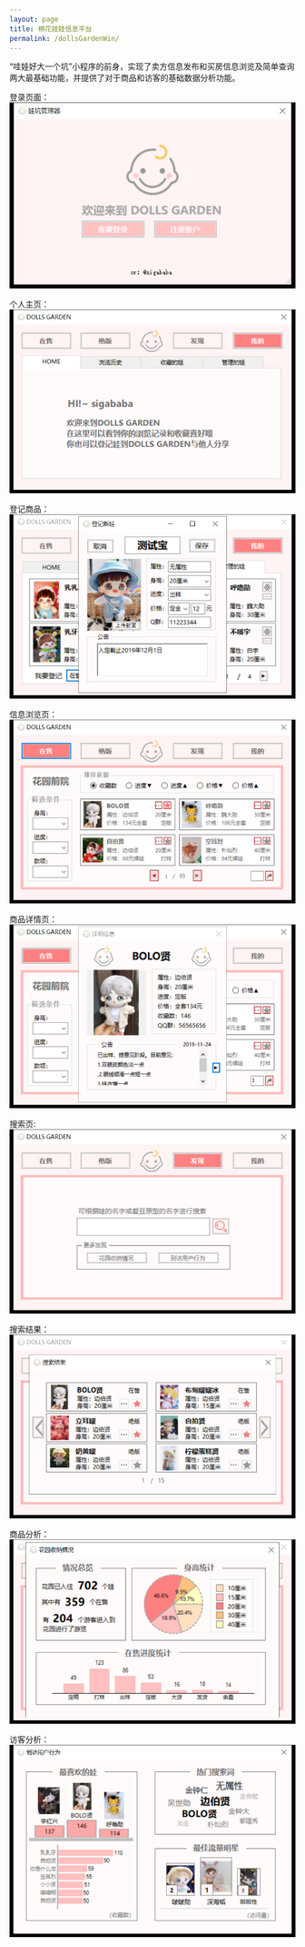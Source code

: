 ```yaml
---
layout: page
title: 棉花娃娃信息平台
permalink: /dollsGardenWin/
---
```



“哇娃好大一个坑”小程序的前身，实现了卖方信息发布和买房信息浏览及简单查询两大最基础功能，并提供了对于商品和访客的基础数据分析功能。

登录页面：
![](https://raw.githubusercontent.com/sigababa/sigababa.github.io/master/images/collections/dollsGardenWin_01.png)

个人主页：
![](https://raw.githubusercontent.com/sigababa/sigababa.github.io/master/images/collections/dollsGardenWin_02.png)

登记商品：
![](https://raw.githubusercontent.com/sigababa/sigababa.github.io/master/images/collections/dollsGardenWin_09.png)

信息浏览页：
![](https://raw.githubusercontent.com/sigababa/sigababa.github.io/master/images/collections/dollsGardenWin_03.png)

商品详情页：
![](https://raw.githubusercontent.com/sigababa/sigababa.github.io/master/images/collections/dollsGardenWin_04.png)

搜索页:
![](https://raw.githubusercontent.com/sigababa/sigababa.github.io/master/images/collections/dollsGardenWin_05.png)

搜索结果：
![](https://raw.githubusercontent.com/sigababa/sigababa.github.io/master/images/collections/dollsGardenWin_06.png)

商品分析：
![](https://raw.githubusercontent.com/sigababa/sigababa.github.io/master/images/collections/dollsGardenWin_07.png)

访客分析：
![](https://raw.githubusercontent.com/sigababa/sigababa.github.io/master/images/collections/dollsGardenWin_08.png)

<br/>
<br/>